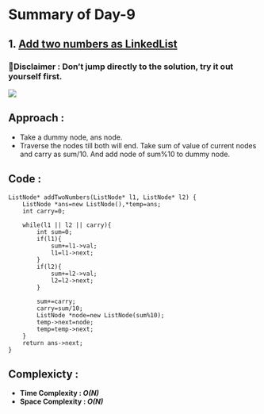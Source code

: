 # Summary of Day-9

## 1. [Add two numbers as LinkedList](https://leetcode.com/problems/add-two-numbers/)

### 🚨Disclaimer : Don’t jump directly to the solution, try it out yourself first.

![](https://assets.leetcode.com/uploads/2020/10/02/addtwonumber1.jpg)
## Approach :
* Take a dummy node, ans node.
* Traverse the nodes till both will end. Take sum of value of current nodes and carry as sum/10. And add node of sum%10 to dummy node.

## Code :
```
ListNode* addTwoNumbers(ListNode* l1, ListNode* l2) {
    ListNode *ans=new ListNode(),*temp=ans;
    int carry=0;

    while(l1 || l2 || carry){
        int sum=0;
        if(l1){
            sum+=l1->val;
            l1=l1->next;
        }
        if(l2){
            sum+=l2->val;
            l2=l2->next;
        }

        sum+=carry;
        carry=sum/10;
        ListNode *node=new ListNode(sum%10);
        temp->next=node;
        temp=temp->next;
    }
    return ans->next;
}
```

## Complexicty :
* **Time Complexity : *O(N)***
* **Space Complexity : *O(N)***
